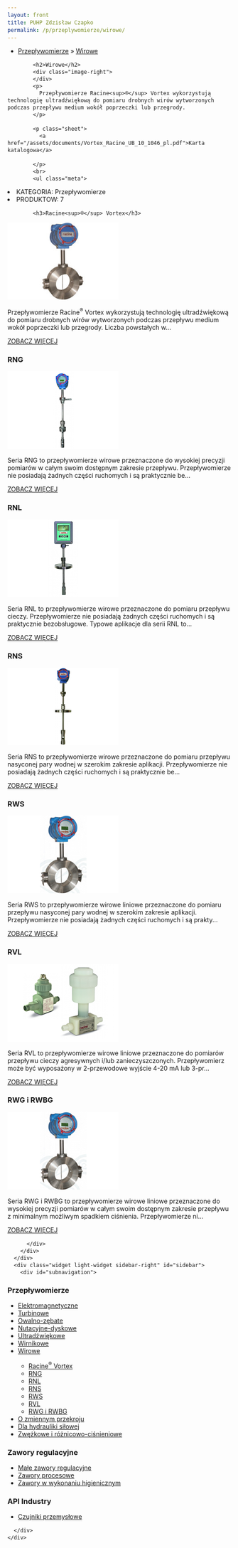 ```yaml
---
layout: front
title: PUHP Zdzisław Czapko
permalink: /p/przeplywomierze/wirowe/
---
```



<div id="content">
  <div class="wrapper-with-color-background">
    <div class="content-area-blog blog-background-sidebar-right">
      <div class="mainarea-left" id="mainarea">
        <div class="blogpost-blog3">
          <div class="post-content">
            <ul class="meta">
<li>
<a href="/p/przeplywomierze">Przepływomierze</a>
»
<a href="/p/przeplywomierze/wirowe">Wirowe</a>
</li>
</ul>

            <h2>Wirowe</h2>
            <div class="image-right">
            </div>
            <p>
              Przepływomierze Racine<sup>®</sup> Vortex wykorzystują technologię ultradźwiękową do pomiaru drobnych wirów wytworzonych podczas przepływu medium wokół poprzeczki lub przegrody.
            </p>
            
            <p class="sheet">
              <a href="/assets/documents/Vortex_Racine_UB_10_1046_pl.pdf">Karta katalogowa</a>

            </p>
            <br>
            <ul class="meta">
<li>
KATEGORIA:
Przepływomierze
</li>
<li>
PRODUKTOW:
7
</li>
</ul>

            <h3>Racine<sup>®</sup> Vortex</h3>
<span class="blog-img-wrapper">
<img alt="Vortex" src="/assets/images/katalog_produktow/wirowe/vortex.jpg">

</span>
<p>
Przepływomierze Racine<sup>®</sup> Vortex wykorzystują technologię ultradźwiękową do pomiaru drobnych wirów wytworzonych podczas przepływu medium wokół poprzeczki lub przegrody. Liczba powstałych w...
</p>
<p class="separator">
<a class="more-link" href="/p/przeplywomierze/wirowe/racine-sup-sup-vortex">
<span class="button-clear">ZOBACZ WIĘCEJ</span>
</a>

</p>
<h3>RNG</h3>
<span class="blog-img-wrapper">
<img alt="Rac_60_rng" src="/assets/images/katalog_produktow/wirowe/RAC_60_RNG.png">

</span>
<p>
Seria RNG to przepływomierze wirowe przeznaczone do wysokiej precyzji pomiarów w całym swoim dostępnym zakresie przepływu. Przepływomierze nie posiadają żadnych części ruchomych i są praktycznie be...
</p>
<p class="separator">
<a class="more-link" href="/p/przeplywomierze/wirowe/rng">
<span class="button-clear">ZOBACZ WIĘCEJ</span>
</a>

</p>
<h3>RNL</h3>
<span class="blog-img-wrapper">
<img alt="Rac_60_rnl" src="/assets/images/katalog_produktow/wirowe/RAC_60_RNL.png">

</span>
<p>
Seria RNL to przepływomierze wirowe przeznaczone do pomiaru przepływu cieczy. Przepływomierze nie posiadają żadnych części ruchomych i są praktycznie bezobsługowe. Typowe aplikacje dla serii RNL to...
</p>
<p class="separator">
<a class="more-link" href="/p/przeplywomierze/wirowe/rnl">
<span class="button-clear">ZOBACZ WIĘCEJ</span>
</a>

</p>
<h3>RNS</h3>
<span class="blog-img-wrapper">
<img alt="Racine_vortex_rns" src="/assets/images/katalog_produktow/wirowe/Racine_Vortex_RNS.png">

</span>
<p>
Seria RNS to przepływomierze wirowe przeznaczone do pomiaru przepływu nasyconej pary wodnej w szerokim zakresie aplikacji. Przepływomierze nie posiadają żadnych części ruchomych i są praktycznie be...
</p>
<p class="separator">
<a class="more-link" href="/p/przeplywomierze/wirowe/rns">
<span class="button-clear">ZOBACZ WIĘCEJ</span>
</a>

</p>
<h3>RWS</h3>
<span class="blog-img-wrapper">
<img alt="Racine_vortex_rws" src="/assets/images/katalog_produktow/wirowe/Racine_Vortex_RWS.png">

</span>
<p>
Seria RWS to przepływomierze wirowe liniowe przeznaczone do pomiaru przepływu nasyconej pary wodnej w szerokim zakresie aplikacji. Przepływomierze nie posiadają żadnych części ruchomych i są prakty...
</p>
<p class="separator">
<a class="more-link" href="/p/przeplywomierze/wirowe/rws">
<span class="button-clear">ZOBACZ WIĘCEJ</span>
</a>

</p>
<h3>RVL</h3>
<span class="blog-img-wrapper">
<img alt="Racine_61" src="/assets/images/katalog_produktow/wirowe/Racine_61.png">

</span>
<p>
Seria RVL to przepływomierze wirowe liniowe przeznaczone do pomiarów przepływu cieczy agresywnych i/lub zanieczyszczonych. Przepływomierz może być wyposażony w 2-przewodowe wyjście 4-20 mA lub 3-pr...
</p>
<p class="separator">
<a class="more-link" href="/p/przeplywomierze/wirowe/rvl">
<span class="button-clear">ZOBACZ WIĘCEJ</span>
</a>

</p>
<h3>RWG i RWBG</h3>
<span class="blog-img-wrapper">
<img alt="Racine_vortex_rws" src="/assets/images/katalog_produktow/wirowe/Racine_Vortex_RWS.png">

</span>
<p>
Seria RWG i RWBG to przepływomierze wirowe liniowe przeznaczone do wysokiej precyzji pomiarów w całym swoim dostępnym zakresie przepływu z minimalnym możliwym spadkiem ciśnienia. Przepływomierze ni...
</p>
<p class="separator">
<a class="more-link" href="/p/przeplywomierze/wirowe/rwg-i-rwbg">
<span class="button-clear">ZOBACZ WIĘCEJ</span>
</a>

</p>

          </div>
        </div>
      </div>
      <div class="widget light-widget sidebar-right" id="sidebar">
        <div id="subnavigation">
<h3>Przepływomierze</h3>
<ul class="subcategories">
<li class="category"><a href="/p/przeplywomierze/elektromagnetyczne">Elektromagnetyczne</a></li>
<li class="category"><a href="/p/przeplywomierze/turbinowe">Turbinowe</a></li>
<li class="category"><a href="/p/przeplywomierze/owalno-zebate">Owalno-zębate</a></li>
<li class="category"><a href="/p/przeplywomierze/nutacyjne-dyskowe">Nutacyjne-dyskowe</a></li>
<li class="category"><a href="/p/przeplywomierze/ultradzwiekowe">Ultradźwiękowe</a></li>
<li class="category"><a href="/p/przeplywomierze/wirnikowe">Wirnikowe</a></li>
<li class="category"><a href="/p/przeplywomierze/wirowe">Wirowe</a></li>
<div class="light-widget">
<ul class="products">
<li class="product"><a href="/p/przeplywomierze/wirowe/racine-sup-sup-vortex">Racine<sup>®</sup> Vortex</a></li>
<li class="product"><a href="/p/przeplywomierze/wirowe/rng">RNG</a></li>
<li class="product"><a href="/p/przeplywomierze/wirowe/rnl">RNL</a></li>
<li class="product"><a href="/p/przeplywomierze/wirowe/rns">RNS</a></li>
<li class="product"><a href="/p/przeplywomierze/wirowe/rws">RWS</a></li>
<li class="product"><a href="/p/przeplywomierze/wirowe/rvl">RVL</a></li>
<li class="product"><a href="/p/przeplywomierze/wirowe/rwg-i-rwbg">RWG i RWBG</a></li>
</ul>
</div>
<li class="category"><a href="/p/przeplywomierze/o-zmiennym-przekroju">O zmiennym przekroju</a></li>
<li class="category"><a href="/p/przeplywomierze/dla-hydrauliki-silowej">Dla hydrauliki siłowej</a></li>
<li class="category"><a href="/p/przeplywomierze/zwezkowe-i-roznicowo-cisnieniowe">Zwężkowe i różnicowo-ciśnieniowe</a></li>
</ul>
<h3>Zawory regulacyjne</h3>
<ul class="subcategories">
<li class="category"><a href="/p/zawory-regulacyjne/male-zawory-regulacyjne">Małe zawory regulacyjne</a></li>
<li class="category"><a href="/p/zawory-regulacyjne/zawory-procesowe">Zawory procesowe</a></li>
<li class="category"><a href="/p/zawory-regulacyjne/zawory-w-wykonaniu-higienicznym">Zawory w wykonaniu higienicznym</a></li>
</ul>
<h3>API Industry</h3>
<ul class="subcategories">
<li class="category"><a href="/p/api-industry/czujniki-przemyslowe">Czujniki przemysłowe</a></li>
</ul>
</div>

        
      </div>
    </div>
  </div>
</div>